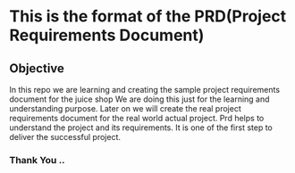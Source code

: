 # This is the format of the PRD(Project Requirements Document)

## Objective

In this repo we are learning and creating the sample project requirements document for the juice shop
We are doing this just for the learning and understanding purpose.
Later on we will create the real project requirements document for the real world actual project.
Prd helps to understand the project and its requirements.
It is one of the first step to deliver the successful project.

### Thank You ..